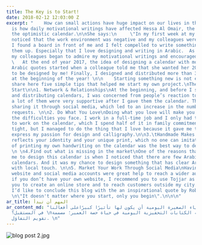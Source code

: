 ```yaml
---
title: The Key is to Start!
date: 2018-02-12 12:03:00 Z
excerpt: "    How can small actions have huge impact on our lives in the future? This
  is how daily motivational writings have affected Hessa Al Omair, the designer of
  the optimistic calendar.\n\nShe says:\n     \"In my first week at my new job, I
  noticed that the work environment was negative and my colleagues were frustrated.
  I found a board in front of me and I felt compelled to write something to cheer
  them up. Especially that I love designing and writing in Arabic.  As the days passed,
  my colleagues began to admire my motivational writings and encouraged me to continue”.\n\n
  \   At the end of year 2017, the idea of designing a calendar with motivational
  Arabic quotes started when a colleague told me that she wanted her 2018 calendar
  to be designed by me! Finally, I designed and distributed more than 300 calendars
  at the beginning of the year! \n\n    Starting something new is not easy, so I will
  share here five simple tips that helped me start my own project.\nThe 5 Tips to
  Start\n\n1. Network & Relationships\nAt the beginning, and before I started printing
  and distributing calendars, I was concerned from people’s reaction to my work, but
  a lot of them were very supportive after I gave them the calendar. They even started
  sharing it through social media, which led to an increase in the number of orders’
  requests. \n\n2. Do What You Love\nDoing what you love will make you work despite
  the difficulties you face. I work in a full-time job and I only had the evenings
  to work on the calendar, which I spend half of it in family commitments. Time was
  tight, but I managed to do the thing that I love because it gave me the chance to
  express my passion for design and calligraphy.\n\n3.\tHandmade Makes you unique\nHandmade
  reflects your identity and your unique print, which no one can imitate. So the idea
  of printing my own handwriting on the calendar was the best way to design new calendars.
  \n \n4.Find out what is missing in the market\nOne of the reasons that encouraged
  me to design this calendar is when I noticed that there are few Arabic designed
  calendars. And it was my chance to design something that has clear Arabic identity
  with local touch. \n\n5. Market Your Work Through Social Media\nHaving my personal
  website and social media accounts were great help to reach a wider audience. Even
  if you don’t have your own website, I recommend you to use Tojjar as it allowed
  you to create an online store and to reach customers outside my city.\n\nFinally,
  I’d like to conclude this blog with the an inspirational quote by Robin Sharma;
  \n\"It doesn't matter where you start, only you begin\".\n\n\n"
ar_title: المهم أن تبدأ
ar_content_md: "كيف للأشياء الصغيرة اليومية أن يكون لها تأثيرًا كبيرًاعلى أفعالنا
  في المستقبل؟ \nهذا ما فعلته الكتابات التحفيزية اليومية في حياة حصة العمير؛ مصممة
  تقويم التفاؤل. \n"
---
```


![blog post 2.jpg](/uploads/blog%20post%202.jpg)